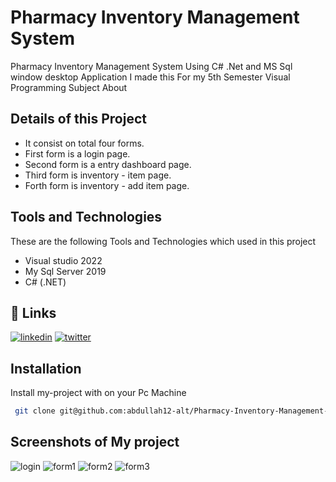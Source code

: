 
# Pharmacy Inventory Management System

Pharmacy Inventory Management System Using C# .Net and MS Sql window desktop Application I made this For my 5th Semester Visual Programming Subject
  About 




## Details of this Project
- It consist on total four forms. 
- First form is a login page.
- Second form is a entry dashboard page.
- Third form is inventory - item page.
- Forth form is inventory - add item page.

## Tools and Technologies

These are the following Tools and Technologies which used in this project
 - Visual studio 2022
 - My Sql Server 2019
 - C# (.NET)

## 🔗 Links

[![linkedin](https://img.shields.io/badge/linkedin-0A66C2?style=for-the-badge&logo=linkedin&logoColor=white)](https://www.linkedin.com/in/abdullah-hassan-%E2%9C%A8-bb4a671a0/)
[![twitter](https://img.shields.io/badge/twitter-1DA1F2?style=for-the-badge&logo=twitter&logoColor=white)](https://twitter.com/i_abdullahG)

## Installation

Install my-project with on your Pc Machine

```bash
 git clone git@github.com:abdullah12-alt/Pharmacy-Inventory-Management-System-with-c-.git
```

## Screenshots of My project

![login](https://user-images.githubusercontent.com/65224472/215311849-e3ed8585-60eb-457e-801a-25ac5e5cff04.png)
![form1](https://user-images.githubusercontent.com/65224472/215311852-a81ca590-3f39-45ed-8bd5-35298dd93b2f.png)
![form2](https://user-images.githubusercontent.com/65224472/215311854-339b294c-cee6-48da-b7c5-502bc45057e0.png)
![form3](https://user-images.githubusercontent.com/65224472/215311856-e3759a8d-239a-480e-89f9-a5b1df29c0a8.png)
    
